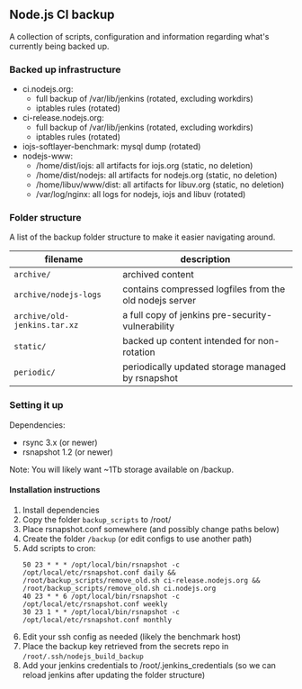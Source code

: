 ## Node.js CI backup

A collection of scripts, configuration and information regarding what's
currently being backed up.

### Backed up infrastructure

 - ci.nodejs.org:
   - full backup of /var/lib/jenkins (rotated, excluding workdirs)
   - iptables rules (rotated)
 - ci-release.nodejs.org:
   - full backup of /var/lib/jenkins (rotated, excluding workdirs)
   - iptables rules (rotated)
 - iojs-softlayer-benchmark: mysql dump (rotated)
 - nodejs-www:
   - /home/dist/iojs: all artifacts for iojs.org (static, no deletion)
   - /home/dist/nodejs: all artifacts for nodejs.org (static, no deletion)
   - /home/libuv/www/dist: all artifacts for libuv.org (static, no deletion)
   - /var/log/nginx: all logs for nodejs, iojs and libuv (rotated)

### Folder structure

A list of the backup folder structure to make it easier navigating around.

| filename | description |
| --- | --- |
| `archive/` | archived content |
| `archive/nodejs-logs` | contains compressed logfiles from the old nodejs server |
| `archive/old-jenkins.tar.xz` | a full copy of jenkins pre-security-vulnerability |
| `static/` | backed up content intended for non-rotation |
| `periodic/` | periodically updated storage managed by rsnapshot |

### Setting it up

Dependencies:
 - rsync 3.x (or newer)
 - rsnapshot 1.2 (or newer)

Note: You will likely want ~1Tb storage available on /backup.

#### Installation instructions

1. Install dependencies
2. Copy the folder `backup_scripts` to /root/
3. Place rsnapshot.conf somewhere (and possibly change paths below)
4. Create the folder `/backup` (or edit configs to use another path)
5. Add scripts to cron:
   ```
   50 23 * * * /opt/local/bin/rsnapshot -c /opt/local/etc/rsnapshot.conf daily && /root/backup_scripts/remove_old.sh ci-release.nodejs.org && /root/backup_scripts/remove_old.sh ci.nodejs.org
   40 23 * * 6 /opt/local/bin/rsnapshot -c /opt/local/etc/rsnapshot.conf weekly
   30 23 1 * * /opt/local/bin/rsnapshot -c /opt/local/etc/rsnapshot.conf monthly
   ```
6. Edit your ssh config as needed (likely the benchmark host)
7. Place the backup key retrieved from the secrets repo in
   `/root/.ssh/nodejs_build_backup`
8. Add your jenkins credentials to /root/.jenkins_credentials (so we can
   reload jenkins after updating the folder structure)
